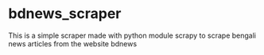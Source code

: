 # bdnews_scraper
This is a simple scraper made with python module scrapy to scrape bengali news articles from the website bdnews
